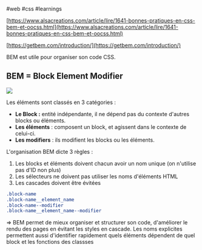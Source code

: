 
#web #css #learnings 

[https://www.alsacreations.com/article/lire/1641-bonnes-pratiques-en-css-bem-et-oocss.html](https://www.alsacreations.com/article/lire/1641-bonnes-pratiques-en-css-bem-et-oocss.html)

[https://getbem.com/introduction/](https://getbem.com/introduction/)

BEM est utile pour organiser son code CSS.

## BEM = Block Element Modifier

![](https://www.alsacreations.com/xmedia/doc/original/bem-blocks-540.jpg)

Les éléments sont classés en 3 catégories :

- **Le Block :** entité indépendante, il ne dépend pas du contexte d'autres blocks ou éléments.
- **Les éléments** : composent un block, et agissent dans le contexte de celui-ci.
- **Les modifiers** : ils modifient les blocks ou les éléments.

L'organisation BEM dicte 3 règles :

1. Les blocks et éléments doivent chacun avoir un nom unique (on n'utilise pas d'ID non plus)
2. Les sélecteurs ne doivent pas utiliser les noms d'éléments HTML
3. Les cascades doivent être évitées

```css
.block-name
.block-name__element_name
.block-name--modifier
.block-name__element_name--modifier

```

⇒ BEM permet de mieux organiser et structurer son code, d'améliorer le rendu des pages en évitant les styles en cascade. Les noms explicites permettent aussi d'identifier rapidement quels éléments dépendent de quel block et les fonctions des classses

